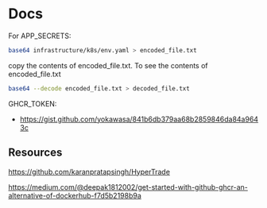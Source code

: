# Docs

For APP_SECRETS:

```bash
base64 infrastructure/k8s/env.yaml > encoded_file.txt
```

copy the contents of encoded_file.txt. To see the contents of encoded_file.txt

```bash
base64 --decode encoded_file.txt > decoded_file.txt
```

GHCR_TOKEN:

- https://gist.github.com/yokawasa/841b6db379aa68b2859846da84a9643c

## Resources

https://github.com/karanpratapsingh/HyperTrade

https://medium.com/@deepak1812002/get-started-with-github-ghcr-an-alternative-of-dockerhub-f7d5b2198b9a
